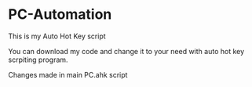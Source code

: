 # PC-Automation
This is my Auto Hot Key script

  You can download my code and change it to your need with auto hot key scrpiting program.
  
  Changes made in main PC.ahk script
